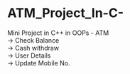 # ATM_Project_In-C-
 Mini Project in C++ in OOPs 
    - ATM</br>
   -> Check Balance </br>
   -> Cash withdraw </br>
   -> User Details </br>
   -> Update Mobile No. </br>
